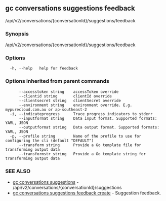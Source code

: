 ## gc conversations suggestions feedback

/api/v2/conversations/{conversationId}/suggestions/feedback

### Synopsis

/api/v2/conversations/{conversationId}/suggestions/feedback

### Options

```
  -h, --help   help for feedback
```

### Options inherited from parent commands

```
      --accesstoken string    accessToken override
      --clientid string       clientId override
      --clientsecret string   clientSecret override
      --environment string    environment override. E.g. mypurecloud.com.au or ap-southeast-2
  -i, --indicateprogress      Trace progress indicators to stderr
      --inputformat string    Data input format. Supported formats: YAML, JSON
      --outputformat string   Data output format. Supported formats: YAML, JSON
  -p, --profile string        Name of the profile to use for configuring the cli (default "DEFAULT")
      --transform string      Provide a Go template file for transforming output data
      --transformstr string   Provide a Go template string for transforming output data
```

### SEE ALSO

* [gc conversations suggestions](gc_conversations_suggestions.html)	 - /api/v2/conversations/{conversationId}/suggestions
* [gc conversations suggestions feedback create](gc_conversations_suggestions_feedback_create.html)	 - Suggestion feedback.



